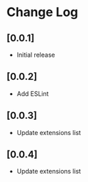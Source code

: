 # Change Log

## [0.0.1]

- Initial release

## [0.0.2]

- Add ESLint

## [0.0.3]

- Update extensions list

## [0.0.4]

- Update extensions list